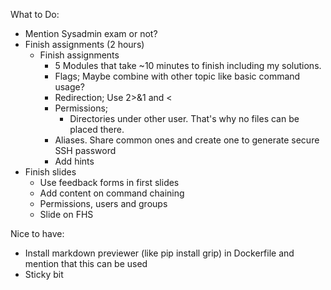 What to Do:

* Mention Sysadmin exam or not?
* Finish assignments (2 hours)
  * Finish assignments
    * 5 Modules that take ~10 minutes to finish including my solutions.
    * Flags; Maybe combine with other topic like basic command usage?
    * Redirection; Use 2>&1 and <
    * Permissions;
      * Directories under other user. That's why no files can be placed there.
    * Aliases. Share common ones and create one to generate secure SSH password
    * Add hints
* Finish slides
  * Use feedback forms in first slides
  * Add content on command chaining
  * Permissions, users and groups 
  * Slide on FHS

Nice to have:

* Install markdown previewer (like pip install grip) in Dockerfile and mention that this can be used
* Sticky bit